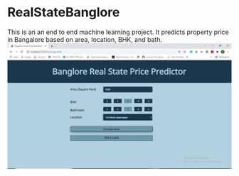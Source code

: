 # RealStateBanglore
This is an an end to end machine learning project. It predicts property price in Bangalore based on area, location, BHK, and bath.
![app_view](https://github.com/Sunnyio/RealStateBanglore/blob/master/client/app1.png?raw=true)
